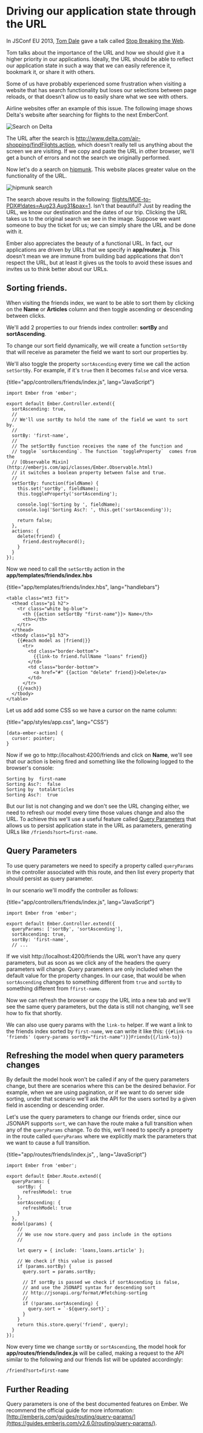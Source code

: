 # Driving our application state through the URL

In JSConf EU 2013, [Tom Dale](https://twitter.com/tomdale) gave a talk
called
[Stop Breaking the Web](http://2013.jsconf.eu/speakers/tom-dale-stop-breaking-the-web.html).

Tom talks about the importance of the URL and how we should give it a
higher priority in our applications. Ideally, the URL should be able to
reflect our application state in such a way that we can easily reference it, bookmark it, or share it with others.

Some of us have probably experienced some frustration when
visiting a website that has search functionality but
loses our selections between page reloads, or that doesn't allow us to easily share
what we see with others.

Airline websites offer an example of this issue. The following image shows
Delta's website after searching for flights to the next EmberConf.

![Search on Delta](images/delta.png)

The URL after the search is
http://www.delta.com/air-shopping/findFlights.action, which doesn't
really tell us anything about the screen we are visiting. If we copy
and paste the URL in other browser, we'll get a bunch of
errors and not the search we originally performed.

Now let's do a search on [hipmunk](https://www.hipmunk.com). This website places greater
value on the functionality of the URL.

![hipmunk search](images/hipmunk.png)

The search above results in the following:
[flights/MDE-to-PDX#!dates=Aug23,Aug31&pax=1](https://www.hipmunk.com/flights/MDE-to-PDX#!dates=Aug23,Aug31&pax=1).
Isn't that beautiful? Just by reading the URL, we know our destination
and the dates of our trip. Clicking the URL takes us
to the original search we see in the image. Suppose we want someone to
buy the ticket for us; we can simply share the URL and be done with it.

Ember also appreciates the beauty of a functional URL. In fact, our
applications are driven by URLs that we specify in **app/router.js**.
This doesn't mean we are immune from building bad applications that don't
respect the URL, but at least it gives us the tools to avoid these
issues and invites us to think better about our URLs.

## Sorting friends.

When visiting the friends index, we want to be able to sort them by
clicking on the **Name** or **Articles** column and then toggle
ascending or descending between clicks.

We'll add 2 properties to our friends index controller: **sortBy** and
**sortAscending**.

To change our sort field dynamically, we will create a function
`setSortBy` that will receive as parameter the field we want to sort
our properties by.

We'll also toggle the property `sortAscending` every time we call the
action `setSortBy`. For example, if it's `true` then it becomes
`false` and vice versa.

{title="app/controllers/friends/index.js", lang="JavaScript"}
~~~~~~~~
import Ember from 'ember';

export default Ember.Controller.extend({
  sortAscending: true,
  //
  // We'll use sortBy to hold the name of the field we want to sort by.
  //
  sortBy: 'first-name',
  //
  // The setSortBy function receives the name of the function and
  // toggle `sortAscending`. The function `toggleProperty`  comes from the
  // [Observable Mixin](http://emberjs.com/api/classes/Ember.Observable.html)
  // it switches a boolean property between false and true.
  //
  setSortBy: function(fieldName) {
    this.set('sortBy', fieldName);
    this.toggleProperty('sortAscending');

    console.log('Sorting by ', fieldName);
    console.log('Sorting Asc?: ', this.get('sortAscending'));

    return false;
  },
  actions: {
    delete(friend) {
      friend.destroyRecord();
    }
  }
});
~~~~~~~~

Now we need to call the `setSortBy` action in the
**app/templates/friends/index.hbs**

{title="app/templates/friends/index.hbs", lang="handlebars"}
~~~~~~~~
<table class="mt3 fit">
  <thead class="p1 h2">
    <tr class="white bg-blue">
      <th {{action setSortBy "first-name"}}> Name</th>
      <th></th>
    </tr>
  </thead>
  <tbody class="p1 h3">
    {{#each model as |friend|}}
      <tr>
        <td class="border-bottom">
          {{link-to friend.fullName "loans" friend}}
        </td>
        <td class="border-bottom">
          <a href="#" {{action "delete" friend}}>Delete</a>
        </td>
      </tr>
    {{/each}}
  </tbody>
</table>
~~~~~~~~

Let us add add some CSS so we have a cursor on the name column:

{title="app/styles/app.css", lang="CSS"}
~~~~~~~~
[data-ember-action] {
  cursor: pointer;
}
~~~~~~~~

Now if we go to http://localhost:4200/friends and click on **Name**,
we'll see that our action is being fired and something like the
following logged to the browser's console:

~~~~~~~~
Sorting by  first-name
Sorting Asc?:  false
Sorting by  totalArticles
Sorting Asc?:  true
~~~~~~~~

But our list is not changing and we don't see the URL changing either,
we need to refresh our model every time those values change and also
the URL. To achieve this we'll use a useful feature called [Query
Parameters](http://emberjs.com/guides/routing/query-params/) that
allows us to persist application state in the URL as parameters,
generating URLs like `/friends?sort=first-name`.

## Query Parameters

To use query parameters we need to specify a property called
`queryParams` in the controller associated with this route, and then
list every property that should persist as query parameter.

In our scenario we'll modify the controller as follows:

{title="app/controllers/friends/index.js", lang="JavaScript"}
~~~~~~~~
import Ember from 'ember';

export default Ember.Controller.extend({
  queryParams: ['sortBy', 'sortAscending'],
  sortAscending: true,
  sortBy: 'first-name',
  // ...
~~~~~~~~

If we visit http://localhost:4200/friends the URL won't have any
query parameters, but as soon as we click any of the headers the query
parameters will change. Query parameters are only included when
the default value for the property changes. In our case, that would be
when `sortAscending` changes to something different from `true` and
`sortBy` to something different from `ffirst-name`.

Now we can refresh the browser or copy the URL into a new tab and
we'll see the same query parameters, but the data is still not
changing, we'll see how to fix that shortly.

We can also use query params with the `link-to` helper. If we want
a link to the friends index sorted by `first-name`, we can write it
like this: `{{#link-to 'friends' (query-params
sortBy="first-name")}}Friends{{/link-to}}`

## Refreshing the model when query parameters changes

By default the model hook won't be called if any of the query
parameters change, but there are scenarios where this can be the
desired behavior. For example, when we are using pagination, or if we
want to do server side sorting, under that scenario we'll ask the API
for the users sorted by a given field in ascending or descending
order.

Let's use the query parameters to change our friends order, since our
JSONAPI supports `sort`, we can have the route make a
full transition when any of the `queryParams` change. To do this,
we'll need to specify a property in the route called `queryParams`
where we explicitly mark the parameters that we want to cause a full
transition.

{title="app/routes/friends/index.js", , lang="JavaScript"}
~~~~~~~~
import Ember from 'ember';

export default Ember.Route.extend({
  queryParams: {
    sortBy: {
      refreshModel: true
    },
    sortAscending: {
      refreshModel: true
    }
  },
  model(params) {
    //
    // We use now store.query and pass include in the options
    //

    let query = { include: 'loans,loans.article' };

    // We check if this value is passed
    if (params.sortBy) {
      query.sort = params.sortBy;

      // If sortBy is passed we check if sortAscending is false,
      // and use the JSONAPI syntax for descending sort
      // http://jsonapi.org/format/#fetching-sorting
      //
      if (!params.sortAscending) {
        query.sort = `-${query.sort}`;
      }
    }
    return this.store.query('friend', query);
  }
});
~~~~~~~~

Now every time we change `sortBy` or `sortAscending`, the model hook
for **app/routes/friends/index.js** will be called, making a request
to the API similar to the following and our friends list will be
updated accordingly:

~~~~~~~~
/friend?sort=first-name
~~~~~~~~


## Further Reading

Query parameters is one of the best documented features on Ember. We
recommend the official guide for more information: [http://emberjs.com/guides/routing/query-params/](https://guides.emberjs.com/v2.6.0/routing/query-params/).
